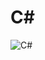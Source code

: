 # C#
![C#](https://user-images.githubusercontent.com/58842453/194588443-c0ab5990-6df0-44ac-a28e-8b80ff6653c3.png)
